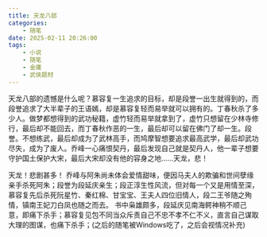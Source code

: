 ```yaml
---
title: 天龙八部
categories: 
    - 随笔
date: 2025-02-11 20:26:00
tags: 
    - 小说
    - 随笔
    - 金庸
    - 武侠题材
---
```


天龙八部的遗憾是什么呢？慕容复一生追求的目标，却是段誉一出生就得到的，而段誉追求了大半辈子的王语嫣，却是慕容复轻而易举就可以拥有的。丁春秋杀了多少人。做梦都想得到的武功秘籍，虚竹轻而易举就拿到了，虚竹只想留在少林寺修行，最后却不能回去，而丁春秋作恶的一生，最后却可以留在佛门了却一生。段誉。不想练武，最后却成为了武林高手，而鸠摩智想要追求最高武学，最后却武功尽失，成为了废人。乔峰一心痛恨契丹，最后发现自己就是契丹人，他一辈子想要守护国土保护大宋，最后大宋却没有他的容身之地……天龙，悲！
<!--more-->

天龙！悲剧甚多！
乔峰与阿朱尚未体会爱情甜味，便因马夫人的欺骗和世间孽缘亲手杀死阿朱；段誉为段延庆亲生；段正淳生性风流，但对每一个又是用情至深，慕容复先后杀死阮星竹、秦红棉、甘宝宝、王夫人四位旧情人，段二王爷随之殉情，镇南王妃刀白凤也随之而去。
书中枭雄颇多，段延庆见南海鳄神稍不顺己意，即痛下杀手；慕容复见包不同当众斥责自己不忠不孝不仁不义，直言自己谋取大理的图谋，也痛下杀手；(之后的随笔被Windows吃了，之后会视情况补充)